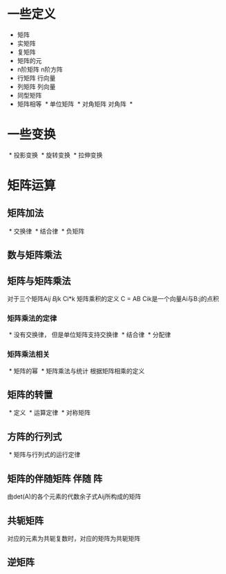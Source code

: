 # 一些定义
  * 矩阵
  * 实矩阵
  * 复矩阵
  * 矩阵的元 
  * n阶矩阵 n阶方阵
  * 行矩阵 行向量
  * 列矩阵 列向量
  * 同型矩阵
  * 矩阵相等
  * 单位矩阵
  * 对角矩阵 对角阵
  * 

# 一些变换
  * 投影变换
  * 旋转变换
  * 拉伸变换
  
# 矩阵运算
## 矩阵加法
  * 交换律
  * 结合律
  * 负矩阵
  
## 数与矩阵乘法
 
## 矩阵与矩阵乘法
对于三个矩阵Ai*j Bj*k Ci*k 矩阵乘积的定义
C = AB
Cik是一个向量Ai与B:j的点积
### 矩阵乘法的定律
  * 没有交换律， 但是单位矩阵支持交换律
  * 结合律
  * 分配律
### 矩阵乘法相关
  * 矩阵的幂
  * 矩阵乘法与统计 根据矩阵相乘的定义
## 矩阵的转置
  * 定义
  * 运算定律
  * 对称矩阵
## 方阵的行列式
  * 矩阵与行列式的运行定律
## 矩阵的伴随矩阵 伴随 阵
由det(A)的各个元素的代数余子式Aij所构成的矩阵
## 共轭矩阵
对应的元素为共轭复数时，对应的矩阵为共轭矩阵
## 逆矩阵




